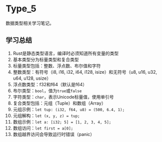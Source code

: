 # Type_5

数据类型相关学习笔记。

## 学习总结

1. Rust是静态类型语言，编译时必须知道所有变量的类型
2. 基本类型分为标量类型和复合类型
3. 标量类型包括：整数、浮点数、布尔值和字符
4. 整数类型：有符号（i8, i16, i32, i64, i128, isize）和无符号（u8, u16, u32, u64, u128, usize）
5. 浮点数类型：f32和f64（默认是f64）
6. 布尔类型：`bool`，值为`true`或`false`
7. 字符类型：`char`，表示Unicode标量值，使用单引号
8. 复合类型包括：元组（Tuple）和数组（Array）
9. 元组示例：`let tup: (i32, f64, u8) = (500, 6.4, 1);`
10. 元组解构：`let (x, y, z) = tup;`
11. 数组示例：`let a: [i32; 5] = [1, 2, 3, 4, 5];`
12. 数组访问：`let first = a[0];`
13. 数组越界访问会导致运行时错误（panic） 